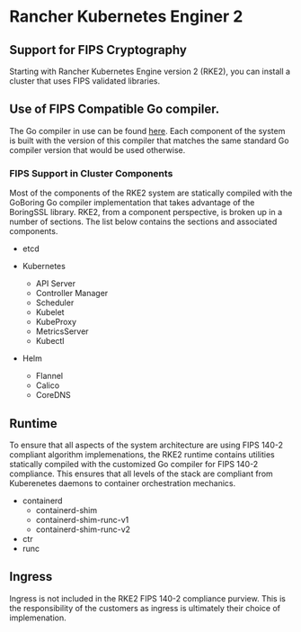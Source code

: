 # Rancher Kubernetes Enginer 2

## Support for FIPS Cryptography

Starting with Rancher Kubernetes Engine version 2 (RKE2), you can install a cluster that uses FIPS validated libraries. 

## Use of FIPS Compatible Go compiler.

The Go compiler in use can be found [here](https://hub.docker.com/u/goboring). Each component of the system is built with the version of this compiler that matches the same standard Go compiler version that would be used otherwise. 


### FIPS Support in Cluster Components

Most of the components of the RKE2 system are statically compiled with the GoBoring Go compiler implementation that takes advantage of the BoringSSL library. RKE2, from a component perspective, is broken up in a number of sections. The list below contains the sections and associated components.

* etcd

* Kubernetes
  * API Server
  * Controller Manager
  * Scheduler
  * Kubelet
  * KubeProxy
  * MetricsServer
  * Kubectl

* Helm
  * Flannel
  * Calico
  * CoreDNS

## Runtime

To ensure that all aspects of the system architecture are using FIPS 140-2 compliant algorithm implemenations, the RKE2 runtime contains utilities statically compiled with the customized Go compiler for FIPS 140-2 compliance. This ensures that all levels of the stack are compliant from Kuberenetes daemons to container orchestration mechanics.

* containerd
  * containerd-shim
  * containerd-shim-runc-v1
  * containerd-shim-runc-v2
* ctr
* runc

## Ingress

Ingress is not included in the RKE2 FIPS 140-2 compliance purview. This is the responsibility of the customers as ingress is ultimately their choice of implemenation.
